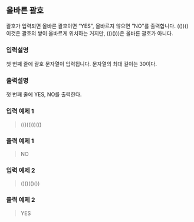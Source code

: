 ## 올바른 괄호

<p>괄호가 입력되면 올바른 괄호이면 “YES", 올바르지 않으면 ”NO"를 출력합니다.
(())() 이것은 괄호의 쌍이 올바르게 위치하는 거지만, (()()))은 올바른 괄호가 아니다.</p>

### 입력설명

<p>첫 번째 줄에 괄호 문자열이 입력됩니다. 문자열의 최대 길이는 30이다.</p>

### 출력설명

<p>첫 번째 줄에 YES, NO를 출력한다.</p>

### 입력 예제 1

> (()(()))(()

### 출력 예제 1

> NO

### 입력 예제 2

> ()()(()())

### 출력 예제 2

> YES
